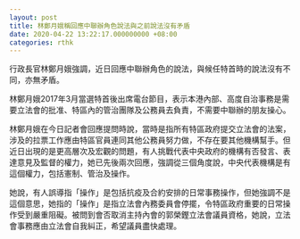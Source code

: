 ```yaml
---
layout: post
title: 林鄭月娥稱回應中聯辦角色說法與之前說法沒有矛盾
date: 2020-04-22 13:22:17.000000000 +08:00
categories: rthk
---
```


行政長官林鄭月娥強調，近日回應中聯辦角色的說法，與候任特首時的說法沒有不同，亦無矛盾。

林鄭月娥2017年3月當選特首後出席電台節目，表示本港內部、高度自治事務是需要立法會的批准、特區內的管治團隊及公務員去負責，不需要中聯辦的朋友操心。

林鄭月娥在今日記者會回應提問時說，當時是指所有特區政府提交立法會的法案，涉及的拉票工作應由特區官員連同其他公務員努力做，不存在要其他機構幫手。但近日出現的是更高層次及宏觀的問題，有人挑戰代表中央政府的機構有否發言、表達意見及監督的權力，她已先後兩次回應，強調從三個角度說，中央代表機構是有這個權力，包括憲制、管治及操作。

她說，有人誤導指「操作」是包括抗疫及合約安排的日常事務操作，但她強調不是這個意思，她指的「操作」是指立法會內務委員會停擺，令特區政府重要的日常操作受到嚴重阻礙。被問到會否取消主持內會的郭榮鏗立法會議員資格，她說，立法會事務應由立法會自我糾正，希望議員盡快處理。
